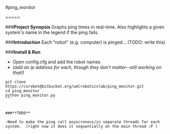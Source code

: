 #ping_monitor

=====


###**Project Synopsis**
Graphs ping times in real-time.  Also highlights a given system's name
in the legend if the ping fails.


###**Introduction**
Each "robot" (e.g. computer) is pinged... (TODO: write this)


###**Install & Run**

- Open config.cfg and add the robot names
 - *(add an ip address for each, though they don't matter--still working on that!)*
 
 
````
git clone https://csrobot@bitbucket.org/umlroboticslab/ping_monitor.git
cd ping_monitor
python ping_monitor.py
```


###**TODO**

-Need to make the ping call asyncronous/in separate threads for each
system.  (right now it does it sequentially on the main thread :P )